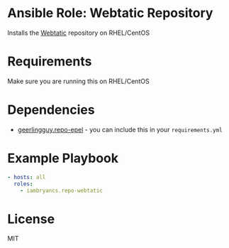# Ansible Role: Webtatic Repository
Installs the [Webtatic](https://webtatic.com/projects/yum-repository/) repository on RHEL/CentOS

# Requirements
Make sure you are running this on RHEL/CentOS

# Dependencies
- [geerlingguy.repo-epel](https://github.com/geerlingguy/ansible-role-repo-epel) - you can include this in your `requirements.yml`

# Example Playbook
```yml
- hosts: all
  roles: 
    - iambryancs.repo-webtatic
```
# License
MIT
